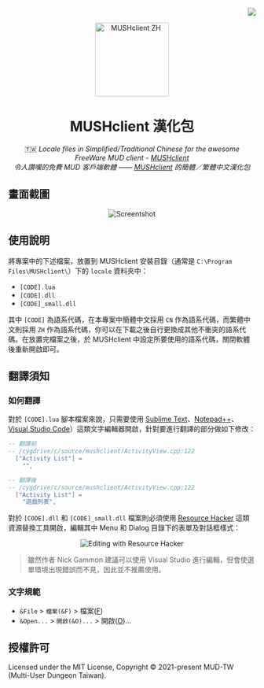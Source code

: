 <!-- Badge for License -->
<div align="right">

  [![](https://img.shields.io/github/license/MUD-TW/MUSHclient-ZH.svg?style=flat-square)](./LICENSE)

</div>

<!-- Logo and Title -->
<div align="center">
  <img src="https://i.imgur.com/RFvke7t.png" alt="MUSHclient ZH" height="150px">

# MUSHclient 漢化包

🇹🇼 _Locale files in Simplified/Traditional Chinese for the awesome FreeWare MUD client - [MUSHclient](http://www.gammon.com.au/mushclient/mushclient.htm)_<br/>
_令人讚嘆的免費 MUD 客戶端軟體 —— [MUSHclient](http://www.gammon.com.au/mushclient/mushclient.htm) 的簡體／繁體中文漢化包_

</div>

## 畫面截圖

<div align="center">
  <img src="https://i.imgur.com/sbMXpjS.png" alt="Screentshot">
</div>

## 使用說明

將專案中的下述檔案，放置到 MUSHclient 安裝目錄（通常是 `C:\Program Files\MUSHclient\`）下的 `locale` 資料夾中：

- `[CODE].lua`
- `[CODE].dll`
- `[CODE]_small.dll`

其中 `[CODE]` 為語系代碼，在本專案中簡體中文採用 `CN` 作為語系代碼，而繁體中文則採用 `ZH` 作為語系代碼，你可以在下載之後自行更換成其他不衝突的語系代碼。在放置完檔案之後，於 MUSHclient 中設定所要使用的語系代碼，關閉軟體後重新開啟即可。

## 翻譯須知

### 如何翻譯

對於 `[CODE].lua` 腳本檔案來說，只需要使用 [Sublime Text](https://www.sublimetext.com/)、[Notepad++](https://notepad-plus-plus.org/)、[Visual Studio Code](https://code.visualstudio.com/)）這類文字編輯器開啟，針對要進行翻譯的部分做如下修改：

```lua
-- 翻譯前
-- /cygdrive/c/source/mushclient/ActivityView.cpp:122
  ["Activity List"] =
    "",

-- 翻譯後
-- /cygdrive/c/source/mushclient/ActivityView.cpp:122
  ["Activity List"] =
    "遊戲列表",
```

對於 `[CODE].dll` 和 `[CODE]_small.dll` 檔案則必須使用 [Resource Hacker](http://www.angusj.com/resourcehacker/) 這類資源替換工具開啟，編輯其中 Menu 和 Dialog 目錄下的表單及對話框樣式：

<div align="center">
  <img src="https://i.imgur.com/tBxzEsj.png" alt="Editing with Resource Hacker">
</div>

> 雖然作者 Nick Gammon 建議可以使用 Visual Studio 進行編輯，但會使選單環境出現錯誤而不見，因此並不推薦使用。


### 文字規範

- `&File` > `檔案(&F)` > 檔案(<u>F</u>)
- `&Open...` > `開啟(&O)...` > 開啟(<u>O</u>)...

## 授權許可

Licensed under the MIT License, Copyright © 2021-present MUD-TW (Multi-User Dungeon Taiwan).
